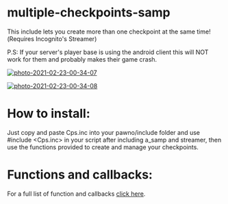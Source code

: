 # multiple-checkpoints-samp
This include lets you create more than one checkpoint at the same time!(Requires Incognito's Streamer)

P.S: If your server's player base is using the android client this will NOT work for them and probably makes their game crash.

<a href="https://ibb.co/zX4JTJc"><img src="https://i.ibb.co/hBmfJf5/photo-2021-02-23-00-34-07.jpg" alt="photo-2021-02-23-00-34-07" border="0"></a>

<a href="https://imgbb.com/"><img src="https://i.ibb.co/3mb9gFp/photo-2021-02-23-00-34-08.jpg" alt="photo-2021-02-23-00-34-08" border="0"></a>

# How to install:
Just copy and paste Cps.inc into your pawno/include folder and use #include <Cps.inc> in your script after including a_samp and streamer, then use the functions provided to create and manage your checkpoints.

# Functions and callbacks:
For a full list of function and callbacks [click here](https://github.com/KJasonMontgomery/multiple-checkpoints-samp/wiki).

